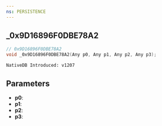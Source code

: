 ```yaml
---
ns: PERSISTENCE
---
```

## _0x9D16896F0DBE78A2

```c
// 0x9D16896F0DBE78A2
void _0x9D16896F0DBE78A2(Any p0, Any p1, Any p2, Any p3);
```

```
NativeDB Introduced: v1207
```

## Parameters
* **p0**:
* **p1**:
* **p2**:
* **p3**:
